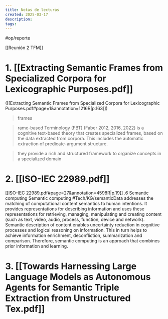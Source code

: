```yaml
---
title: Notas de lecturas
created: 2025-03-17
description: 
tags:
---
```

#op/reporte 

[[Reunión 2 TFM]]

# 1. [[Extracting Semantic Frames from Specialized Corpora for Lexicographic Purposes.pdf]]

([[Extracting Semantic Frames from Specialized Corpora for Lexicographic Purposes.pdf#page=1&annotation=1216R|p.163]])
> frames

> rame-based Terminology (FBT) (Faber 2012, 2016, 2022) is a cognitive text-based theory that creates specialized frames, based on the data extracted from corpora. This includes the automatic extraction of predicate-argument structure.

>  they provide a rich and structured framework to organize concepts in a specialized domain


# 2. [[ISO-IEC 22989.pdf]] 
[[ISO-IEC 22989.pdf#page=27&annotation=4598R|p.19]]
.6 Semantic computing Semantic computing #Tech/KG/semanticData  addresses the matching of computational content semantics to human intentions. It provides representations for describing information and uses these representations for retrieving, managing, manipulating and creating content (such as text, video, audio, process, function, device and network). Semantic description of content enables uncertainty reduction in cognitive processes and logical reasoning on information. This in turn helps to achieve information enrichment, deconfliction, summarization and comparison. Therefore, semantic computing is an approach that combines prior information and learning.


# 3. [[Towards Harnessing Large Language Models as Autonomous Agents for Semantic Triple Extraction from Unstructured Tex.pdf]]
















 




